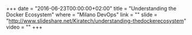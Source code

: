 +++
date        = "2016-06-23T00:00:00+02:00"
title       = "Understanding the Docker Ecosystem"
where       = "Milano DevOps"
link        = ""
slide       = "http://www.slideshare.net/Kiratech/understanding-thedockerecosystem"
video       = ""
+++
